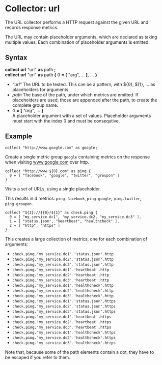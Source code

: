 Collector: url
====

The URL collector performs a HTTP request against the given URL and records response metrics.

The URL may contain placeholder arguments, which are declared as taking multiple values.
Each combination of placeholder arguments is emitted.

Syntax
----

**collect** **url** "url" **as** path **;**  
**collect** **url** "url" **as** path **{** 0 **=** **[** "arg", ... **],** ...  **}**

- *"url"*
  The URL to be tested.
  This can be a pattern, with ${0}, ${1}, ... as placeholders for arguments.
- *path*
  The base of the path, under which metrics are emitted.
  If placeholders are used, those are appended after the path, to create the complete group name.
- *0* **=** **[** *"arg"*, ... **]**  
  A placeholder argument with a set of values.
  Placeholder arguments must start with the index 0 and must be consequtive.

Example
----

    collect "http://www.google.com" as google;

Create a single metric group ``google`` containing metrics on the response when visiting www.google.com over http.

    collect "http://www.${0}.com" as ping {
      0 = [ "facebook", "google", "twitter", "groupon" ]
    }

Visits a set of URLs, using a single placeholder.

This results in 4 metrics:
``ping.facebook``, ``ping.google``, ``ping.twitter``, ``ping.groupon``.

    collect "${2}://${0}/${1}" as check.ping {
      0 = [ "my_service.dc1", "my_service.dc2, "my_service.dc3" ],
      1 = [ "status.json", "heartbeat", "healthcheck" ],
      2 = [ "http", "https" ]
    }

This creates a large collection of metrics, one for each combination of arguments:
- ``check.ping.'my_service.dc1'.'status.json'.http``
- ``check.ping.'my_service.dc2'.'status.json'.http``
- ``check.ping.'my_service.dc3'.'status.json'.http``
- ``check.ping.'my_service.dc1'.'heartbeat'.http``
- ``check.ping.'my_service.dc2'.'heartbeat'.http``
- ``check.ping.'my_service.dc3'.'heartbeat'.http``
- ``check.ping.'my_service.dc1'.'healthcheck'.http``
- ``check.ping.'my_service.dc2'.'healthcheck'.http``
- ``check.ping.'my_service.dc3'.'healthcheck'.http``
- ``check.ping.'my_service.dc1'.'status.json'.https``
- ``check.ping.'my_service.dc2'.'status.json'.https``
- ``check.ping.'my_service.dc3'.'status.json'.https``
- ``check.ping.'my_service.dc1'.'heartbeat'.https``
- ``check.ping.'my_service.dc2'.'heartbeat'.https``
- ``check.ping.'my_service.dc3'.'heartbeat'.https``
- ``check.ping.'my_service.dc1'.'healthcheck'.https``
- ``check.ping.'my_service.dc2'.'healthcheck'.https``
- ``check.ping.'my_service.dc3'.'healthcheck'.https``

Note that, because some of the path elements contain a dot, they have to be escaped if you refer to them.
